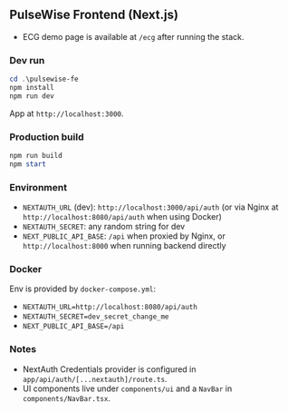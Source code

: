 ## PulseWise Frontend (Next.js)
- ECG demo page is available at `/ecg` after running the stack.

### Dev run
```powershell
cd .\pulsewise-fe
npm install
npm run dev
```
App at `http://localhost:3000`.

### Production build
```powershell
npm run build
npm start
```

### Environment
- `NEXTAUTH_URL` (dev): `http://localhost:3000/api/auth` (or via Nginx at `http://localhost:8080/api/auth` when using Docker)
- `NEXTAUTH_SECRET`: any random string for dev
- `NEXT_PUBLIC_API_BASE`: `/api` when proxied by Nginx, or `http://localhost:8000` when running backend directly

### Docker
Env is provided by `docker-compose.yml`:
- `NEXTAUTH_URL=http://localhost:8080/api/auth`
- `NEXTAUTH_SECRET=dev_secret_change_me`
- `NEXT_PUBLIC_API_BASE=/api`

### Notes
- NextAuth Credentials provider is configured in `app/api/auth/[...nextauth]/route.ts`.
- UI components live under `components/ui` and a `NavBar` in `components/NavBar.tsx`.
